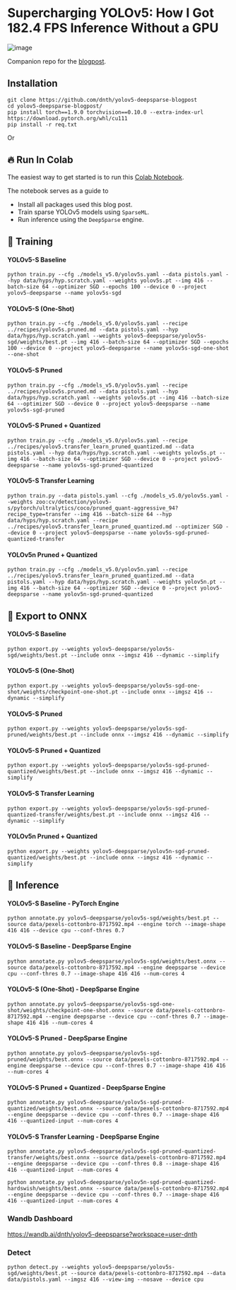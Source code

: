 # Supercharging YOLOv5: How I Got 182.4 FPS Inference Without a GPU
![image](https://dicksonneoh.com/images/portfolio/supercharging_yolov5/post_image.png)

Companion repo for the [blogpost](https://dicksonneoh.com/portfolio/supercharging_yolov5_180_fps_cpu/).



## Installation

```
git clone https://github.com/dnth/yolov5-deepsparse-blogpost
cd yolov5-deepsparse-blogpost/
pip install torch==1.9.0 torchvision==0.10.0 --extra-index-url https://download.pytorch.org/whl/cu111
pip install -r req.txt
```

Or

## 🔥 Run In Colab

The easiest way to get started is to run this [Colab Notebook](https://colab.research.google.com/drive/1GL1ChGjOG25BxP9EfkiTxO83sEraBu-7?usp=sharing).

The notebook serves as a guide to 

+ Install all packages used this blog post.
+ Train sparse YOLOv5 models using `SparseML`. 
+ Run inference using the `DeepSparse` engine.

## 🥋 Training

#### YOLOv5-S Baseline
```
python train.py --cfg ./models_v5.0/yolov5s.yaml --data pistols.yaml --hyp data/hyps/hyp.scratch.yaml --weights yolov5s.pt --img 416 --batch-size 64 --optimizer SGD --epochs 100 --device 0 --project yolov5-deepsparse --name yolov5s-sgd
```


#### YOLOv5-S (One-Shot)
```
python train.py --cfg ./models_v5.0/yolov5s.yaml --recipe ../recipes/yolov5s.pruned.md --data pistols.yaml --hyp data/hyps/hyp.scratch.yaml --weights yolov5-deepsparse/yolov5s-sgd/weights/best.pt --img 416 --batch-size 64 --optimizer SGD --epochs 100 --device 0 --project yolov5-deepsparse --name yolov5s-sgd-one-shot --one-shot
```


#### YOLOv5-S Pruned
```
python train.py --cfg ./models_v5.0/yolov5s.yaml --recipe ../recipes/yolov5s.pruned.md --data pistols.yaml --hyp data/hyps/hyp.scratch.yaml --weights yolov5s.pt --img 416 --batch-size 64 --optimizer SGD --device 0 --project yolov5-deepsparse --name yolov5s-sgd-pruned
```


#### YOLOv5-S Pruned + Quantized
```
python train.py --cfg ./models_v5.0/yolov5s.yaml --recipe ../recipes/yolov5.transfer_learn_pruned_quantized.md --data pistols.yaml --hyp data/hyps/hyp.scratch.yaml --weights yolov5s.pt --img 416 --batch-size 64 --optimizer SGD --device 0 --project yolov5-deepsparse --name yolov5s-sgd-pruned-quantized
```


#### YOLOv5-S Transfer Learning
```
python train.py --data pistols.yaml --cfg ./models_v5.0/yolov5s.yaml --weights zoo:cv/detection/yolov5-s/pytorch/ultralytics/coco/pruned_quant-aggressive_94?recipe_type=transfer --img 416 --batch-size 64 --hyp data/hyps/hyp.scratch.yaml --recipe ../recipes/yolov5.transfer_learn_pruned_quantized.md --optimizer SGD --device 0 --project yolov5-deepsparse --name yolov5s-sgd-pruned-quantized-transfer
```

#### YOLOv5n Pruned + Quantized
```
python train.py --cfg ./models_v5.0/yolov5n.yaml --recipe ../recipes/yolov5.transfer_learn_pruned_quantized.md --data pistols.yaml --hyp data/hyps/hyp.scratch.yaml --weights yolov5n.pt --img 416 --batch-size 64 --optimizer SGD --device 0 --project yolov5-deepsparse --name yolov5n-sgd-pruned-quantized
```

## 🤖 Export to ONNX

#### YOLOv5-S Baseline

```
python export.py --weights yolov5-deepsparse/yolov5s-sgd/weights/best.pt --include onnx --imgsz 416 --dynamic --simplify
```

#### YOLOv5-S (One-Shot)

```
python export.py --weights yolov5-deepsparse/yolov5s-sgd-one-shot/weights/checkpoint-one-shot.pt --include onnx --imgsz 416 --dynamic --simplify
```

#### YOLOv5-S Pruned
```
python export.py --weights yolov5-deepsparse/yolov5s-sgd-pruned/weights/best.pt --include onnx --imgsz 416 --dynamic --simplify
```

#### YOLOv5-S Pruned + Quantized

```
python export.py --weights yolov5-deepsparse/yolov5s-sgd-pruned-quantized/weights/best.pt --include onnx --imgsz 416 --dynamic --simplify
```

#### YOLOv5-S Transfer Learning

```
python export.py --weights yolov5-deepsparse/yolov5s-sgd-pruned-quantized-transfer/weights/best.pt --include onnx --imgsz 416 --dynamic --simplify
```

#### YOLOv5n Pruned + Quantized
```
python export.py --weights yolov5-deepsparse/yolov5n-sgd-pruned-quantized/weights/best.pt --include onnx --imgsz 416 --dynamic --simplify
```



## 🚀 Inference

#### YOLOv5-S Baseline - PyTorch Engine
```
python annotate.py yolov5-deepsparse/yolov5s-sgd/weights/best.pt --source data/pexels-cottonbro-8717592.mp4 --engine torch --image-shape 416 416 --device cpu --conf-thres 0.7
```


#### YOLOv5-S Baseline - DeepSparse Engine
```
python annotate.py yolov5-deepsparse/yolov5s-sgd/weights/best.onnx --source data/pexels-cottonbro-8717592.mp4 --engine deepsparse --device cpu --conf-thres 0.7 --image-shape 416 416 --num-cores 4
```


#### YOLOv5-S (One-Shot) - DeepSparse Engine
```
python annotate.py yolov5-deepsparse/yolov5s-sgd-one-shot/weights/checkpoint-one-shot.onnx --source data/pexels-cottonbro-8717592.mp4 --engine deepsparse --device cpu --conf-thres 0.7 --image-shape 416 416 --num-cores 4
```


#### YOLOv5-S Pruned - DeepSparse Engine
```
python annotate.py yolov5-deepsparse/yolov5s-sgd-pruned/weights/best.onnx --source data/pexels-cottonbro-8717592.mp4 --engine deepsparse --device cpu --conf-thres 0.7 --image-shape 416 416 --num-cores 4
```

#### YOLOv5-S Pruned + Quantized - DeepSparse Engine
```
python annotate.py yolov5-deepsparse/yolov5s-sgd-pruned-quantized/weights/best.onnx --source data/pexels-cottonbro-8717592.mp4 --engine deepsparse --device cpu --conf-thres 0.7 --image-shape 416 416 --quantized-input --num-cores 4
```

#### YOLOv5-S Transfer Learning - DeepSparse Engine
```
python annotate.py yolov5-deepsparse/yolov5s-sgd-pruned-quantized-transfer/weights/best.onnx --source data/pexels-cottonbro-8717592.mp4 --engine deepsparse --device cpu --conf-thres 0.8 --image-shape 416 416 --quantized-input --num-cores 4
```

```
python annotate.py yolov5-deepsparse/yolov5n-sgd-pruned-quantized-hardswish/weights/best.onnx --source data/pexels-cottonbro-8717592.mp4 --engine deepsparse --device cpu --conf-thres 0.7 --image-shape 416 416 --quantized-input --num-cores 4
```

### Wandb Dashboard
https://wandb.ai/dnth/yolov5-deepsparse?workspace=user-dnth


### Detect
```
python detect.py --weights yolov5-deepsparse/yolov5s-sgd/weights/best.pt --source data/pexels-cottonbro-8717592.mp4 --data data/pistols.yaml --imgsz 416 --view-img --nosave --device cpu
```
